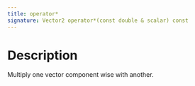 ```yaml
---
title: operator*
signature: Vector2 operator*(const double & scalar) const
---
```


# Description
Multiply one vector component wise with another.
